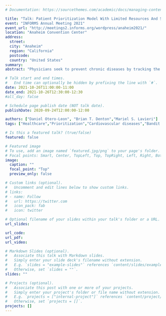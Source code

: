 ```yaml
---
# Documentation: https://sourcethemes.com/academic/docs/managing-content/

title: "Talk: Patient Prioritization Model With Limited Resources And Stochastic Compliance."
event: "INFORMS Annual Meeting 2021"
event_url: "http://meetings2.informs.org/wordpress/anaheim2021/"
location: "Anaheim Convention Center"
address: 
  street:
  city: "Anaheim"
  region: "California"
  postcode: 
  country: "United States"
summary:
abstract: "Physicians seek to prevent chronic diseases by tracking the patients’ healthcare behavior. They handle a large heterogeneous panel of patients, which is costly or demands multiple resources. Unfortunately, physicians do not count on infinite resources, for which they need to prioritize the panel. Not prioritize patients may forgo needed treatment and suffer adverse events related to the disease. Additionally, despite the physician’s efforts, prioritize patients may not adhere to medication and follow-up recommendations. We present a Multi-armed bandit model to maximize the panel’s total life years gain. Further, we tested the model using longitudinal data for cardiovascular diseases in a large cohort of patients seen in the national Veterans Affairs health system. Finally, we study the resulting prioritization policies and their structure."

# Talk start and end times.
#   End time can optionally be hidden by prefixing the line with `#`.
date: 2021-10-26T11:00:00-11:00
date_end: 2021-10-26T12:30:00-12:30
#all_day: false

# Schedule page publish date (NOT talk date).
publishDate: 2020-09-24T12:00:00-12:00

authors: ["Daniel Otero-Leon", "Brian T. Denton","Mariel S. Lavieri"]
tags: ["Healthcare","Prioritization","Cardiovascular diseases","Bandit Models","Conference Talk"]

# Is this a featured talk? (true/false)
featured: false

# Featured image
# To use, add an image named `featured.jpg/png` to your page's folder. 
# Focal points: Smart, Center, TopLeft, Top, TopRight, Left, Right, BottomLeft, Bottom, BottomRight.
image:
  caption: ""
  focal_point: "Top"
  preview_only: false

# Custom links (optional).
#   Uncomment and edit lines below to show custom links.
# links:
# - name: Follow
#   url: https://twitter.com
#   icon_pack: fab
#   icon: twitter

# Optional filename of your slides within your talk's folder or a URL.
url_slides:

url_code:
url_pdf:
url_video:

# Markdown Slides (optional).
#   Associate this talk with Markdown slides.
#   Simply enter your slide deck's filename without extension.
#   E.g. `slides = "example-slides"` references `content/slides/example-slides.md`.
#   Otherwise, set `slides = ""`.
slides: ""

# Projects (optional).
#   Associate this post with one or more of your projects.
#   Simply enter your project's folder or file name without extension.
#   E.g. `projects = ["internal-project"]` references `content/project/deep-learning/index.md`.
#   Otherwise, set `projects = []`.
projects: []
---
```

